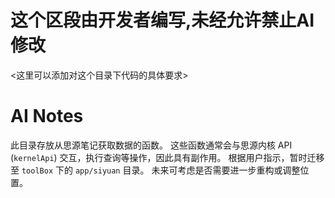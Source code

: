 # 这个区段由开发者编写,未经允许禁止AI修改
<这里可以添加对这个目录下代码的具体要求>

# AI Notes
此目录存放从思源笔记获取数据的函数。
这些函数通常会与思源内核 API (`kernelApi`) 交互，执行查询等操作，因此具有副作用。
根据用户指示，暂时迁移至 `toolBox` 下的 `app/siyuan` 目录。
未来可考虑是否需要进一步重构或调整位置。 